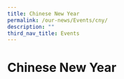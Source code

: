 ```yaml
---
title: Chinese New Year
permalink: /our-news/Events/cny/
description: ""
third_nav_title: Events
---
```

# Chinese New Year